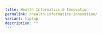 ```yaml
---
title: Health Informatics & Innovation
permalink: /health-informatics-innovation/
variant: tiptap
description: ""
---
```

<p></p>